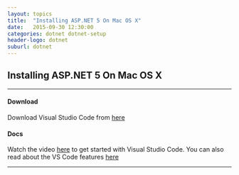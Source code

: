 ```yaml
---
layout: topics
title:  "Installing ASP.NET 5 On Mac OS X"
date:   2015-09-30 12:30:00
categories: dotnet dotnet-setup
header-logo: dotnet
suburl: dotnet
---
```


## Installing ASP.NET 5 On Mac OS X

<hr>

#### Download

  <p>Download Visual Studio Code from <a href="https://code.visualstudio.com/Download">here</a></p>

#### Docs

  <p>Watch the video <a href="https://code.visualstudio.com/Docs/?dv=osx">here</a> to get started with Visual Studio Code. You can also read about the VS Code features <a href="https://code.visualstudio.com/Docs/editor/codebasics">here</a></p>


<hr>



